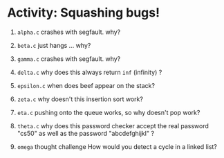 # Activity: Squashing bugs!

1. `alpha.c`
    crashes with segfault. why?
2. `beta.c`
    just hangs ... why?
3. `gamma.c`
    crashes with segfault. why?
4. `delta.c`
    why does this always return `inf` (infinity) ?
5. `epsilon.c`
    when does beef appear on the stack?  
6. `zeta.c`
    why doesn't this insertion sort work?
7. `eta.c`
    pushing onto the queue works, so why doesn't pop work?
8. `theta.c`
    why does this password checker accept the real password "cs50" as well as
    the password "abcdefghijkl" ?

9. `omega` thought challenge 
    How would you detect a cycle in a linked list?

